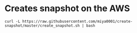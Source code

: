 # Creates snapshot on the AWS

```
curl -L https://raw.githubusercontent.com/miya0001/create-snapshot/master/create_snapshot.sh | bash
```
